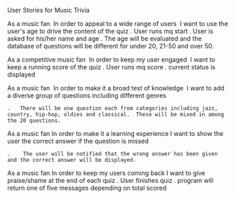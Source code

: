User Stories for Music Trivia

As a music fan 
In order to appeal to a wide range of users 
I want to use the user's age to drive the content of the quiz
    .   User runs mq start
    .   User is asked for his/her name and age
    .   The age will be evaluated and the database of questions will be different for under 20, 21-50 and over 50.

As a competitive music fan 
In order to keep my user engaged 
I want to keep a running score of the quiz
    .   User runs mq score
    .   current status is displayed

As a music fan 
In order to make it a broad test of knowledge 
I want to add a diverse group of questions including different genres

    .   There will be one question each from categories including jazz, country, hip-hop, oldies and classical.  These will be mixed in among the 20 questions.

As a music fan
In order to make it a learning experience
I want to show the user the correct answer if the question is missed

    .    The user will be notified that the wrong answer has been given and the correct answer will be displayed.

As a music fan
In order to keep my users coming back
I want to give praise/shame at the end of each quiz
    .   User finishes quiz
    .   program will return one of five messages depending on total scored
